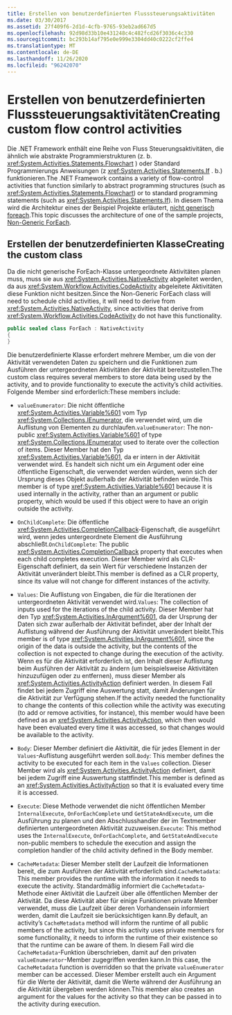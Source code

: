 ```yaml
---
title: Erstellen von benutzerdefinierten Flusssteuerungsaktivitäten
ms.date: 03/30/2017
ms.assetid: 27f409f6-2d1d-4cfb-9765-93eb2ad667d5
ms.openlocfilehash: 92d98d33b10e431248c4c482fcd26f3036c4c330
ms.sourcegitcommit: bc293b14af795e0e999e3304dd40c0222cf2ffe4
ms.translationtype: MT
ms.contentlocale: de-DE
ms.lasthandoff: 11/26/2020
ms.locfileid: "96242070"
---
```

# <a name="creating-custom-flow-control-activities"></a><span data-ttu-id="9c233-102">Erstellen von benutzerdefinierten Flusssteuerungsaktivitäten</span><span class="sxs-lookup"><span data-stu-id="9c233-102">Creating custom flow control activities</span></span>

<span data-ttu-id="9c233-103">Die .NET Framework enthält eine Reihe von Fluss Steuerungsaktivitäten, die ähnlich wie abstrakte Programmierstrukturen (z. b. <xref:System.Activities.Statements.Flowchart> ) oder Standard Programmierungs Anweisungen (z <xref:System.Activities.Statements.If> . b.) funktionieren.</span><span class="sxs-lookup"><span data-stu-id="9c233-103">The .NET Framework contains a variety of flow-control activities that function similarly to abstract programming structures (such as <xref:System.Activities.Statements.Flowchart>)   or to standard programming statements (such as <xref:System.Activities.Statements.If>).</span></span> <span data-ttu-id="9c233-104">In diesem Thema wird die Architektur eines der Beispiel Projekte erläutert, [nicht generisch foreach](./samples/non-generic-foreach.md).</span><span class="sxs-lookup"><span data-stu-id="9c233-104">This topic discusses the architecture of one of the sample projects, [Non-Generic ForEach](./samples/non-generic-foreach.md).</span></span>  
  
## <a name="creating-the-custom-class"></a><span data-ttu-id="9c233-105">Erstellen der benutzerdefinierten Klasse</span><span class="sxs-lookup"><span data-stu-id="9c233-105">Creating the custom class</span></span>  

 <span data-ttu-id="9c233-106">Da die nicht generische ForEach-Klasse untergeordnete Aktivitäten planen muss, muss sie aus <xref:System.Activities.NativeActivity> abgeleitet werden, da aus <xref:System.Workflow.Activities.CodeActivity> abgeleitete Aktivitäten diese Funktion nicht besitzen.</span><span class="sxs-lookup"><span data-stu-id="9c233-106">Since the Non-Generic ForEach class will need to schedule child activities, it will need to derive from <xref:System.Activities.NativeActivity>, since activities that derive from <xref:System.Workflow.Activities.CodeActivity> do not have this functionality.</span></span>  
  
```csharp  
public sealed class ForEach : NativeActivity  
{
}
```  
  
 <span data-ttu-id="9c233-107">Die benutzerdefinierte Klasse erfordert mehrere Member, um die von der Aktivität verwendeten Daten zu speichern und die Funktionen zum Ausführen der untergeordneten Aktivitäten der Aktivität bereitzustellen.</span><span class="sxs-lookup"><span data-stu-id="9c233-107">The custom class requires several members to store data being used by the activity, and to provide functionality to execute the activity’s child activities.</span></span> <span data-ttu-id="9c233-108">Folgende Member sind erforderlich:</span><span class="sxs-lookup"><span data-stu-id="9c233-108">These members include:</span></span>  
  
- <span data-ttu-id="9c233-109">`valueEnumerator`: Die nicht öffentliche <xref:System.Activities.Variable%601> vom Typ <xref:System.Collections.IEnumerator>, die verwendet wird, um die Auflistung von Elementen zu durchlaufen.</span><span class="sxs-lookup"><span data-stu-id="9c233-109">`valueEnumerator`: The non-public <xref:System.Activities.Variable%601> of type <xref:System.Collections.IEnumerator> used to iterate over the collection of items.</span></span> <span data-ttu-id="9c233-110">Dieser Member hat den Typ <xref:System.Activities.Variable%601>, da er intern in der Aktivität verwendet wird. Es handelt sich nicht um ein Argument oder eine öffentliche Eigenschaft, die verwendet werden würden, wenn sich der Ursprung dieses Objekt außerhalb der Aktivität befinden würde.</span><span class="sxs-lookup"><span data-stu-id="9c233-110">This member is of type <xref:System.Activities.Variable%601> because it is used internally in the activity, rather than an argument or public property, which would be used if this object were to have an origin outside the activity.</span></span>  
  
- <span data-ttu-id="9c233-111">`OnChildComplete`: Die öffentliche <xref:System.Activities.CompletionCallback>-Eigenschaft, die ausgeführt wird, wenn jedes untergeordnete Element die Ausführung abschließt.</span><span class="sxs-lookup"><span data-stu-id="9c233-111">`OnChildComplete`: The public <xref:System.Activities.CompletionCallback> property that executes when each child completes execution.</span></span> <span data-ttu-id="9c233-112">Dieser Member wird als CLR-Eigenschaft definiert, da sein Wert für verschiedene Instanzen der Aktivität unverändert bleibt.</span><span class="sxs-lookup"><span data-stu-id="9c233-112">This member is defined as a CLR property, since its value will not change for different instances of the activity.</span></span>  
  
- <span data-ttu-id="9c233-113">`Values`: Die Auflistung von Eingaben, die für die Iterationen der untergeordneten Aktivität verwendet wird.</span><span class="sxs-lookup"><span data-stu-id="9c233-113">`Values`: The collection of inputs used for the iterations of the child activity.</span></span> <span data-ttu-id="9c233-114">Dieser Member hat den Typ <xref:System.Activities.InArgument%601>, da der Ursprung der Daten sich zwar außerhalb der Aktivität befindet, aber der Inhalt der Auflistung während der Ausführung der Aktivität unverändert bleibt.</span><span class="sxs-lookup"><span data-stu-id="9c233-114">This member is of type <xref:System.Activities.InArgument%601>, since the origin of the data is outside the activity, but the contents of the collection is not expected to change during the execution of the activity.</span></span> <span data-ttu-id="9c233-115">Wenn es für die Aktivität erforderlich ist, den Inhalt dieser Auflistung beim Ausführen der Aktivität zu ändern (um beispielsweise Aktivitäten hinzuzufügen oder zu entfernen), muss dieser Member als <xref:System.Activities.ActivityAction> definiert werden. In diesem Fall findet bei jedem Zugriff eine Auswertung statt, damit Änderungen für die Aktivität zur Verfügung stehen.</span><span class="sxs-lookup"><span data-stu-id="9c233-115">If the activity needed the functionality to change the contents of this collection while the activity was executing (to add or remove activities, for instance), this member would have been defined as an <xref:System.Activities.ActivityAction>, which then would have been evaluated every time it was accessed, so that changes would be available to the activity.</span></span>  
  
- <span data-ttu-id="9c233-116">`Body`: Dieser Member definiert die Aktivität, die für jedes Element in der `Values`-Auflistung ausgeführt werden soll.</span><span class="sxs-lookup"><span data-stu-id="9c233-116">`Body`: This member defines the activity to be executed for each item in the `Values` collection.</span></span> <span data-ttu-id="9c233-117">Dieser Member wird als <xref:System.Activities.ActivityAction> definiert, damit bei jedem Zugriff eine Auswertung stattfindet.</span><span class="sxs-lookup"><span data-stu-id="9c233-117">This member is defined as an <xref:System.Activities.ActivityAction> so that it is evaluated every time it is accessed.</span></span>  
  
- <span data-ttu-id="9c233-118">`Execute`: Diese Methode verwendet die nicht öffentlichen Member `InternalExecute`, `OnForEachComplete` und `GetStateAndExecute`, um die Ausführung zu planen und den Abschlusshandler der im Textmember definierten untergeordneten Aktivität zuzuweisen.</span><span class="sxs-lookup"><span data-stu-id="9c233-118">`Execute`: This method uses the `InternalExecute`, `OnForEachComplete`, and `GetStateAndExecute` non-public members to schedule the execution and assign the completion handler of the child activity defined in the Body member.</span></span>  
  
- <span data-ttu-id="9c233-119">`CacheMetadata`: Dieser Member stellt der Laufzeit die Informationen bereit, die zum Ausführen der Aktivität erforderlich sind.</span><span class="sxs-lookup"><span data-stu-id="9c233-119">`CacheMetadata`: This member provides the runtime with the information it needs to execute the activity.</span></span> <span data-ttu-id="9c233-120">Standardmäßig informiert die `CacheMetadata`-Methode einer Aktivität die Laufzeit über alle öffentlichen Member der Aktivität. Da diese Aktivität aber für einige Funktionen private Member verwendet, muss die Laufzeit über deren Vorhandensein informiert werden, damit die Laufzeit sie berücksichtigen kann.</span><span class="sxs-lookup"><span data-stu-id="9c233-120">By default, an activity’s `CacheMetadata` method will inform the runtime of all public members of the activity, but since this activity uses private members for some functionality, it needs to inform the runtime of their existence so that the runtime can be aware of them.</span></span> <span data-ttu-id="9c233-121">In diesem Fall wird die `CacheMetadata`-Funktion überschrieben, damit auf den privaten `valueEnumerator`-Member zugegriffen werden kann.</span><span class="sxs-lookup"><span data-stu-id="9c233-121">In this case, the `CacheMetadata` function is overridden so that the private `valueEnumerator` member can be accessed.</span></span> <span data-ttu-id="9c233-122">Dieser Member erstellt auch ein Argument für die Werte der Aktivität, damit die Werte während der Ausführung an die Aktivität übergeben werden können.</span><span class="sxs-lookup"><span data-stu-id="9c233-122">This member also creates an argument for the values for the activity so that they can be passed in to the activity during execution.</span></span>
